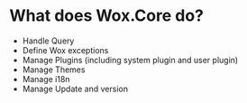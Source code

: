 ﻿What does Wox.Core do?
=====

* Handle Query
* Define Wox exceptions
* Manage Plugins (including system plugin and user plugin)
* Manage Themes
* Manage i18n
* Manage Update and version
